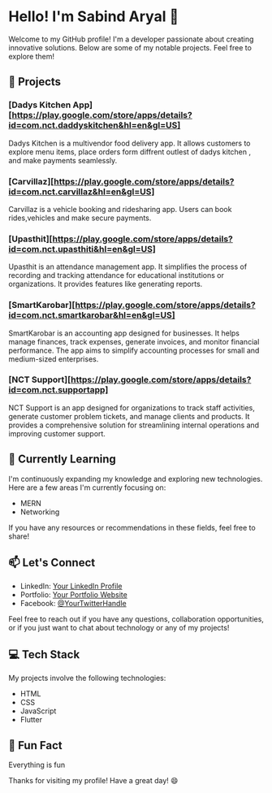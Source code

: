 # Hello! I'm Sabind Aryal 👋

Welcome to my GitHub profile! I'm a developer passionate about creating innovative solutions. Below are some of my notable projects. Feel free to explore them!

## 🚀 Projects

### [Dadys Kitchen App][https://play.google.com/store/apps/details?id=com.nct.daddyskitchen&hl=en&gl=US]
Dadys Kitchen is a multivendor food delivery app. It allows customers to explore menu items, place orders form diffrent outlest of dadys kitchen , and make payments seamlessly.

### [Carvillaz][https://play.google.com/store/apps/details?id=com.nct.carvillaz&hl=en&gl=US]
Carvillaz is a vehicle booking and ridesharing app. Users can book rides,vehicles and make secure payments.

### [Upasthit][https://play.google.com/store/apps/details?id=com.nct.upasthiti&hl=en&gl=US]
Upasthit is an attendance management app. It simplifies the process of recording and tracking attendance for educational institutions or organizations. It provides features like generating reports.

### [SmartKarobar][https://play.google.com/store/apps/details?id=com.nct.smartkarobar&hl=en&gl=US]
SmartKarobar is an accounting app designed for businesses. It helps manage finances, track expenses, generate invoices, and monitor financial performance. The app aims to simplify accounting processes for small and medium-sized enterprises.

### [NCT Support][https://play.google.com/store/apps/details?id=com.nct.supportapp]
NCT Support is an app designed for organizations to track staff activities, generate customer problem tickets, and manage clients and products. It provides a comprehensive solution for streamlining internal operations and improving customer support.


## 🌱 Currently Learning

I'm continuously expanding my knowledge and exploring new technologies. Here are a few areas I'm currently focusing on:

- MERN
- Networking

If you have any resources or recommendations in these fields, feel free to share!

## 📫 Let's Connect

- LinkedIn: [Your LinkedIn Profile](link-to-linkedin)
- Portfolio: [Your Portfolio Website](link-to-portfolio)
- Facebook: [@YourTwitterHandle](link-to-twitter)

Feel free to reach out if you have any questions, collaboration opportunities, or if you just want to chat about technology or any of my projects!

## 💻 Tech Stack

My projects involve the following technologies:

- HTML
- CSS
- JavaScript
- Flutter

## 🌟 Fun Fact

Everything is fun

Thanks for visiting my profile! Have a great day! 😄
